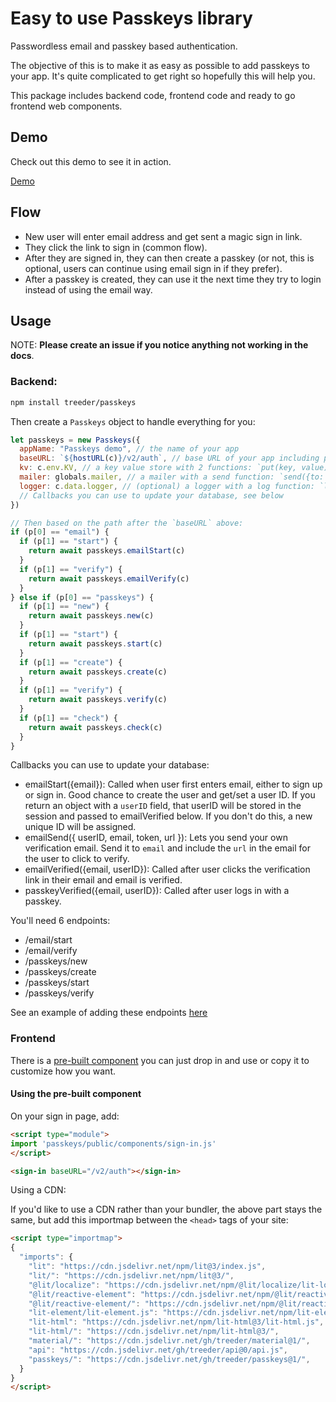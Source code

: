 # Easy to use Passkeys library

Passwordless email and passkey based authentication.

The objective of this is to make it as easy as possible to add passkeys to your app. It's quite complicated
to get right so hopefully this will help you. 

This package includes backend code, frontend code and ready to go frontend web components. 

## Demo

Check out this demo to see it in action. 

[Demo](https://passkeys-3nt.pages.dev/)

## Flow

- New user will enter email address and get sent a magic sign in link. 
- They click the link to sign in (common flow).
- After they are signed in, they can then create a passkey (or not, this is optional, users can continue using email sign in if they prefer).
- After a passkey is created, they can use it the next time they try to login instead of using the email way.

## Usage

NOTE: <b>Please create an issue if you notice anything not working in the docs</b>.

###  Backend:

```sh
npm install treeder/passkeys
```

Then create a `Passkeys` object to handle everything for you:

```js
let passkeys = new Passkeys({
  appName: "Passkeys demo", // the name of your app
  baseURL: `${hostURL(c)}/v2/auth`, // base URL of your app including path up to the endpoints below
  kv: c.env.KV, // a key value store with 2 functions: `put(key, value)` and `get(key)`
  mailer: globals.mailer, // a mailer with a send function: `send({to: "email", subject: "subject", body: "body"})` 
  logger: c.data.logger, // (optional) a logger with a log function: `log(message)`
  // Callbacks you can use to update your database, see below
})

// Then based on the path after the `baseURL` above:
if (p[0] == "email") {
  if (p[1] == "start") {
    return await passkeys.emailStart(c)
  }
  if (p[1] == "verify") {
    return await passkeys.emailVerify(c)
  }
} else if (p[0] == "passkeys") {
  if (p[1] == "new") {
    return await passkeys.new(c)
  }
  if (p[1] == "start") {
    return await passkeys.start(c)
  }
  if (p[1] == "create") {
    return await passkeys.create(c)
  }
  if (p[1] == "verify") {
    return await passkeys.verify(c)
  }
  if (p[1] == "check") {
    return await passkeys.check(c)
  }
}
```

Callbacks you can use to update your database:

- emailStart({email}): Called when user first enters email, either to sign up or sign in. Good chance to create the 
  user and get/set a user ID. If you return an object with a `userID` field, that userID will be stored in the session and passed to emailVerified below. If you don't do this, a new unique ID will be assigned. 
- emailSend({ userID, email, token, url }): Lets you send your own verification email. Send it to `email` and include the `url` in the email for the user to click to verify.
- emailVerified({email, userID}): Called after user clicks the verification link in their email and email is verified.
- passkeyVerified({email, userID}): Called after user logs in with a passkey. 

You'll need 6 endpoints:

- /email/start
- /email/verify
- /passkeys/new
- /passkeys/create
- /passkeys/start
- /passkeys/verify

See an example of adding these endpoints [here](functions/v2/auth/[[catchall]].js)

### Frontend

There is a [pre-built component](/public/components/sign-in.js) you can just drop in and use or copy it to customize how you want. 

#### Using the pre-built component 

On your sign in page, add:

```html
<script type="module">
import 'passkeys/public/components/sign-in.js'
</script>

<sign-in baseURL="/v2/auth"></sign-in>
```

Using a CDN:

If you'd like to use a CDN rather than your bundler, the above part stays the same, but add this importmap between the `<head>` tags of your site:

```html
<script type="importmap">
{
  "imports": {
    "lit": "https://cdn.jsdelivr.net/npm/lit@3/index.js",
    "lit/": "https://cdn.jsdelivr.net/npm/lit@3/",
    "@lit/localize": "https://cdn.jsdelivr.net/npm/@lit/localize/lit-localize.js",
    "@lit/reactive-element": "https://cdn.jsdelivr.net/npm/@lit/reactive-element@1/reactive-element.js",
    "@lit/reactive-element/": "https://cdn.jsdelivr.net/npm/@lit/reactive-element@1/",
    "lit-element/lit-element.js": "https://cdn.jsdelivr.net/npm/lit-element@4/lit-element.js",
    "lit-html": "https://cdn.jsdelivr.net/npm/lit-html@3/lit-html.js",
    "lit-html/": "https://cdn.jsdelivr.net/npm/lit-html@3/",
    "material/": "https://cdn.jsdelivr.net/gh/treeder/material@1/",
    "api": "https://cdn.jsdelivr.net/gh/treeder/api@0/api.js",
    "passkeys/": "https://cdn.jsdelivr.net/gh/treeder/passkeys@1/",
  }
}
</script>
```

